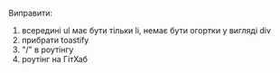 Виправити:

1) всередині ul має бути тільки li, немає бути огортки у вигляді div
2) прибрати toastify
3) "/" в роутінгу
4) роутінг на ГітХаб
